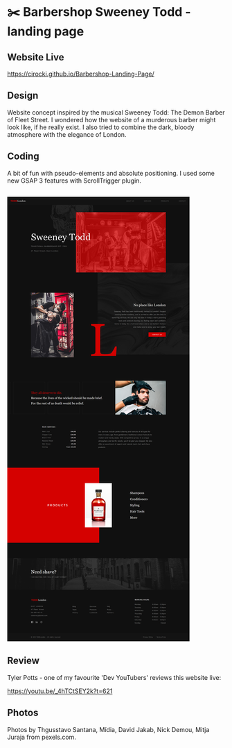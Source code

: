 # :scissors: Barbershop Sweeney Todd - landing page

## Website Live

https://cirocki.github.io/Barbershop-Landing-Page/

## Design

Website concept inspired by the musical Sweeney Todd: The Demon Barber of Fleet Street.
I wondered how the website of a murderous barber might look like, if he really exist.
I also tried to combine the dark, bloody atmosphere with the elegance of London.

## Coding

A bit of fun with pseudo-elements and absolute positioning. I used some new GSAP 3 features with ScrollTrigger plugin.

##

![Website screen](https://raw.githubusercontent.com/cirocki/Barbershop-Landing-Page/master/src/img/Sweeney%20Todd%20Barber%20Website.jpg)

## Review

Tyler Potts - one of my favourite 'Dev YouTubers' reviews this website live:

https://youtu.be/_4hTCtSEY2k?t=621

## Photos

Photos by Thgusstavo Santana, Mídia, David Jakab, Nick Demou, Mitja Juraja from pexels.com.
